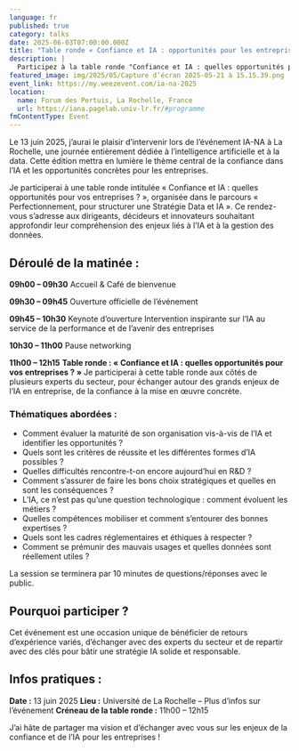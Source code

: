 ```yaml
---
language: fr
published: true
category: talks
date: 2025-06-03T07:00:00.000Z
title: "Table ronde « Confiance et IA : opportunités pour les entreprises »"
description: |
  Participez à la table ronde "Confiance et IA : quelles opportunités pour vos entreprises ?" lors de l’événement IA-NA à La Rochelle, le 13 juin 2025. Découvrez comment structurer une stratégie Data & IA, évaluer la maturité de votre organisation et saisir les opportunités offertes par l’intelligence artificielle avec Thibault Milan et des experts du secteur.
featured_image: img/2025/05/Capture d’écran 2025-05-21 à 15.15.39.png
event_link: https://my.weezevent.com/ia-na-2025
location:
  name: Forum des Pertuis, La Rochelle, France
  url: https://iana.pagelab.univ-lr.fr/#programme
fmContentType: Event
---
```

Le 13 juin 2025, j’aurai le plaisir d’intervenir lors de l’événement IA-NA à La Rochelle, une journée entièrement dédiée à l’intelligence artificielle et à la data. Cette édition mettra en lumière le thème central de la confiance dans l’IA et les opportunités concrètes pour les entreprises.

Je participerai à une table ronde intitulée « Confiance et IA : quelles opportunités pour vos entreprises ? », organisée dans le parcours « Perfectionnement, pour structurer une Stratégie Data et IA ». Ce rendez-vous s’adresse aux dirigeants, décideurs et innovateurs souhaitant approfondir leur compréhension des enjeux liés à l’IA et à la gestion des données.

## Déroulé de la matinée :

**09h00 – 09h30**
Accueil & Café de bienvenue

**09h30 – 09h45**
Ouverture officielle de l’événement

**09h45 – 10h30**
Keynote d’ouverture
Intervention inspirante sur l’IA au service de la performance et de l’avenir des entreprises

**10h30 – 11h00**
Pause networking

**11h00 – 12h15**
**Table ronde : « Confiance et IA : quelles opportunités pour vos entreprises ? »**
Je participerai à cette table ronde aux côtés de plusieurs experts du secteur, pour échanger autour des grands enjeux de l’IA en entreprise, de la confiance à la mise en œuvre concrète.

### Thématiques abordées :

- Comment évaluer la maturité de son organisation vis-à-vis de l’IA et identifier les opportunités ?
- Quels sont les critères de réussite et les différentes formes d’IA possibles ?
- Quelles difficultés rencontre-t-on encore aujourd’hui en R&D ?
- Comment s’assurer de faire les bons choix stratégiques et quelles en sont les conséquences ?
- L’IA, ce n’est pas qu’une question technologique : comment évoluent les métiers ?
- Quelles compétences mobiliser et comment s’entourer des bonnes expertises ?
- Quels sont les cadres réglementaires et éthiques à respecter ?
- Comment se prémunir des mauvais usages et quelles données sont réellement utiles ?

La session se terminera par 10 minutes de questions/réponses avec le public.

## Pourquoi participer ?

Cet événement est une occasion unique de bénéficier de retours d’expérience variés, d’échanger avec des experts du secteur et de repartir avec des clés pour bâtir une stratégie IA solide et responsable.

## Infos pratiques :

**Date :** 13 juin 2025
**Lieu :** Université de La Rochelle – Plus d’infos sur l’événement
**Créneau de la table ronde :** 11h00 – 12h15

J’ai hâte de partager ma vision et d’échanger avec vous sur les enjeux de la confiance et de l’IA pour les entreprises !

